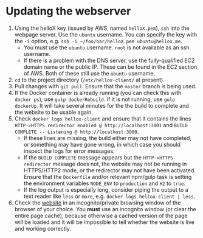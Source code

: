 # Updating the webserver

1. Using the helloX key (issued by AWS, named `helloX.pem`), `ssh` into the webpage server. Use the `ubuntu` username. You can specify the key with the `-i` option, e.g. `ssh -i ~/foo/bar/helloX.pem ubuntu@hellox.me`.
    * You must use the `ubuntu` username. `root` is not available as an ssh username.
    * If there is a problem with the DNS server, use the fully-qualified EC2 domain name or the public IP. These can be found in the EC2 section of AWS. Both of these still use the `ubuntu` username.
2. `cd` to the project directory (`/etc/hellox-client/` at present).
3. Pull changes with `git pull`. Ensure that the `master` branch is being used.
4. If the Docker container is already running (you can check this with `docker ps`), use `gulp dockerRebuild`. If it is not running, use `gulp dockerUp`. It will take several minutes for the the build to complete and the website to be usable again.
5. Check `docker logs hellox-client` and ensure that it contains the lines `HTTP->HTTPS redirector enabled @ http://localhost:3001` and `BUILD COMPLETE -- Listening @ http://localhost:3000`.
    * If these lines are missing, the build either may not have completed, or something may have gone wrong, in which case you should inspect the logs for error messages.
    * If the `BUILD COMPLETE` message appears but the `HTTP->HTTPS redirector` message does not, the website may not be running in HTTPS/HTTP2 mode, or the redirector may not have been activated. Ensure that the `Dockerfile` and/or relevant npm/gulp task is setting the environment variables `NODE_ENV` to `production` and `H2` to `true`.
    * If the log output is especially long, consider piping the output to a text reader like `less` or `more`, e.g. `docker logs hellox-client | less`.
6. Check the [website](https://hellox.me) in an incognito/private browsing window of the browser of your choice. You **must** use an incognito window (or clear the entire page cache), because otherwise a cached version of the page will be loaded and it will be impossible to tell whether the website is live and working correctly.
